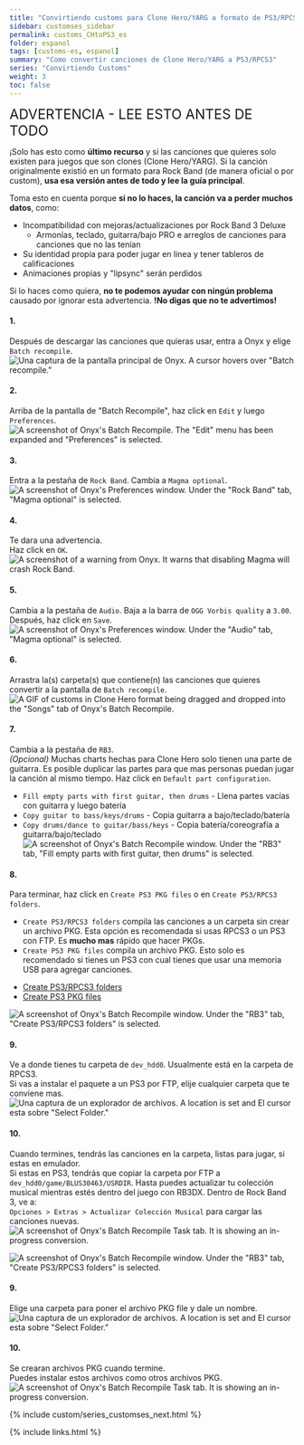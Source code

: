 ```yaml
---
title: "Convirtiendo customs para Clone Hero/YARG a formato de PS3/RPCS3"
sidebar: customses_sidebar
permalink: customs_CHtoPS3_es
folder: espanol
tags: [customs-es, espanol]
summary: "Como convertir canciones de Clone Hero/YARG a PS3/RPCS3"
series: "Convirtiendo Customs"
weight: 3
toc: false
---
```


<span style="font-size:x-large;">ADVERTENCIA - LEE ESTO ANTES DE TODO</span>

¡Solo has esto como **último recurso** y si las canciones que quieres solo existen para juegos que son clones (Clone Hero/YARG). Si la canción originalmente existió en un formato para Rock Band (de manera oficial o por custom), **usa esa versión antes de todo y lee la guía principal**.

Toma esto en cuenta porque **si no lo haces, la canción va a perder muchos datos**, como:
* Incompatibilidad con mejoras/actualizaciones por Rock Band 3 Deluxe
	* Armonías, teclado, guitarra/bajo PRO e arreglos de canciones para canciones que no las tenían
* Su identidad propia para poder jugar en linea y tener tableros de calificaciones
* Animaciones propias y "lipsync" serán perdidos

Si lo haces como quiera, **no te podemos ayudar con ningún problema** causado por ignorar esta advertencia.
**!No digas que no te advertimos!**


#### 1.
Después de descargar las canciones que quieras usar, entra a Onyx y elige `Batch recompile`.  
![Una captura de la pantalla principal de Onyx. A cursor hovers over "Batch recompile."](https://carlmylo.github.io/rb3-pc/images/xtra/customs/onyxbatch.png "Onyx Console")

#### 2.
Arriba de la pantalla de "Batch Recompile", haz click en `Edit` y luego `Preferences`.  
![A screenshot of Onyx's Batch Recompile. The "Edit" menu has been expanded and "Preferences" is selected.](https://carlmylo.github.io/rb3-pc/images/xtra/customs/onyxbatchprefs.png "Batch Recompile")

#### 3.
Entra a la pestaña de `Rock Band`. 
Cambia a `Magma optional`.  
![A screenshot of Onyx's Preferences window. Under the "Rock Band" tab, "Magma optional" is selected.](https://carlmylo.github.io/rb3-pc/images/xtra/customs/onyxbatchprefsrb.png "Batch Recompile")

#### 4.
Te dara una advertencia.  
Haz click en `OK`.  
![A screenshot of a warning from Onyx. It warns that disabling Magma will crash Rock Band.](https://carlmylo.github.io/rb3-pc/images/xtra/customs/onyxbatchwarn.png "Magma Warning")

#### 5.
Cambia a la pestaña de `Audio`. 
Baja a la barra de `OGG Vorbis quality` a `3.00`.  
Después, haz click en `Save`.  
![A screenshot of Onyx's Preferences window. Under the "Audio" tab, "Magma optional" is selected.](https://carlmylo.github.io/rb3-pc/images/xtra/customs/onyxbatchprefsaud.png "Batch Recompile")

#### 6.
Arrastra la(s) carpeta(s) que contiene(n) las canciones que quieres convertir a la pantalla de `Batch recompile`.  
![A GIF of customs in Clone Hero format being dragged and dropped into the "Songs" tab of Onyx's Batch Recompile.](https://carlmylo.github.io/rb3-pc/images/xtra/customs/onyxbatchdrag.gif "Batch Recompile")


#### 7.
Cambia a la pestaña de `RB3`.  
*(Opcional)* Muchas charts hechas para Clone Hero solo tienen una parte de guitarra. Es posible duplicar las partes para que mas personas puedan jugar la canción al mismo tiempo. Haz click en `Default part configuration`.
* `Fill empty parts with first guitar, then drums` - Llena partes vacías con guitarra y luego batería
* `Copy guitar to bass/keys/drums` - Copia guitarra a bajo/teclado/batería
* `Copy drums/dance to guitar/bass/keys` - Copia batería/coreografía a guitarra/bajo/teclado
![A screenshot of Onyx's Batch Recompile window. Under the "RB3" tab, "Fill empty parts with first guitar, then drums" is selected.](https://carlmylo.github.io/rb3-pc/images/xtra/customs/onyxbatchparts.png "Batch Recompile")


#### 8.
Para terminar, haz click en `Create PS3 PKG files` o en `Create PS3/RPCS3 folders`.  
* `Create PS3/RPCS3 folders` compila las canciones a un carpeta sin crear un archivo PKG. Esta opción es recomendada si usas RPCS3 o un PS3 con FTP. Es **mucho mas** rápido que hacer PKGs.
* `Create PS3 PKG files` compila un archivo PKG. Esto solo es recomendado si tienes un PS3 con cual tienes que usar una memoria USB para agregar canciones.
<ul id="profileTabs" class="nav nav-tabs">
    <li class="active"><a href="#folders" data-toggle="tab">Create PS3/RPCS3 folders</a></li>
    <li><a href="#pkg" data-toggle="tab">Create PS3 PKG files</a></li>
</ul>
  <div class="tab-content">
<div role="tabpanel" class="tab-pane active" id="folders">
<p><img src="https://carlmylo.github.io/rb3-pc/images/xtra/customs/onyxbatchfolders.png" alt="A screenshot of Onyx's Batch Recompile window. Under the &quot;RB3&quot; tab, &quot;Create PS3/RPCS3 folders&quot; is selected." title="Batch Recompile"></p>
<h4 id="section">9.</h4>
<p>Ve a donde tienes tu carpeta de <code>dev_hdd0</code>. Usualmente está en la carpeta de RPCS3.<br>
Si vas a instalar el paquete a un PS3 por FTP, elije cualquier carpeta que te conviene mas.<br>
<img src="https://carlmylo.github.io/rb3-pc/images/xtra/customs/savefolder.png" alt="Una captura de un explorador de archivos. A location is set and El cursor esta sobre &quot;Select Folder.&quot;" title="Select Folder"></p>
<h4 id="section-1">10.</h4>
<p>Cuando termines, tendrás las canciones en la carpeta, listas para jugar, si estas en emulador.<br>
Si estas en PS3, tendrás que copiar la carpeta por FTP a <code>dev_hdd0/game/BLUS30463/USRDIR</code>.
Hasta puedes actualizar tu colección musical mientras estés dentro del juego con RB3DX. Dentro de Rock Band 3, ve a:<br>
<code>Opciones &gt; Extras &gt; Actualizar Colección Musical</code> para cargar las canciones nuevas.<br>
<img src="https://carlmylo.github.io/rb3-pc/images/xtra/customs/onyxbatchfinish.png" alt="A screenshot of Onyx's Batch Recompile Task tab. It is showing an in-progress conversion." title="Batch Recompile"></p>

</div>
<div role="tabpanel" class="tab-pane" id="pkg">
<p><img src="https://carlmylo.github.io/rb3-pc/images/xtra/customs/onyxbatchpkg.png" alt="A screenshot of Onyx's Batch Recompile window. Under the &quot;RB3&quot; tab, &quot;Create PS3/RPCS3 folders&quot; is selected." title="Batch Recompile"></p>
<h4 id="section">9.</h4>
<p>Elige una carpeta para poner el archivo PKG file y dale un nombre.<br>
<img src="https://carlmylo.github.io/rb3-pc/images/xtra/customs/savepkgfolder.png" alt="Una captura de un explorador de archivos. A location is set and El cursor esta sobre &quot;Select Folder.&quot;" title="Select Folder"></p>
<h4 id="section-1">10.</h4>
<p>Se crearan archivos PKG cuando termine.<br>
Puedes instalar estos archivos como otros archivos PKG.<br>
<img src="https://carlmylo.github.io/rb3-pc/images/xtra/customs/onyxbatchfinish.png" alt="A screenshot of Onyx's Batch Recompile Task tab. It is showing an in-progress conversion." title="Batch Recompile"></p>

</div>
</div>

{% include custom/series_customses_next.html %}

{% include links.html %}